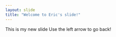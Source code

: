 ```yaml
---
layout: slide
title: "Welcome to Eric's slide!"
---
```

This is my new slide
Use the left arrow to go back!